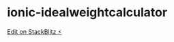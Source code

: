 # ionic-idealweightcalculator

[Edit on StackBlitz ⚡️](https://stackblitz.com/edit/ionic-idealweightcalculator)